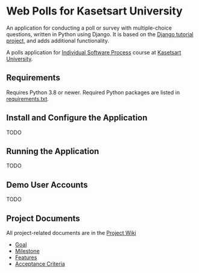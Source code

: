 # Web Polls for Kasetsart University

An application for conducting a poll or survey with multiple-choice questions, written in Python using Django. It is based on the [Django tutorial project][django-tutorial], and adds additional functionality.

A polls application for [Individual Software Process](https://cpske.github.io/ISP) course at [Kasetsart University](https://ku.ac.th).

## Requirements

Requires Python 3.8 or newer.  Required Python packages are listed in [requirements.txt](./requirements.txt). 

## Install and Configure the Application

TODO

## Running the Application

TODO

## Demo User Accounts

TODO

## Project Documents

All project-related documents are in the [Project Wiki](../../wiki/Home)

- [Goal](../../wiki/Goal)
- [Milestone](../../wiki/Milestone)
- [Features](../../wiki/Features)
- [Acceptance Criteria](../../wiki/Acceptance%20Criteria)

[django-tutorial]: https://docs.djangoproject.com/en/3.1/intro/tutorial01/
